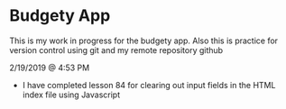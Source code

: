 # Budgety App

This is my work in progress for the budgety app. Also this is practice for version control using git and my remote repository github


2/19/2019 @ 4:53 PM
 - I have completed lesson 84 for clearing out input fields in the HTML index file using Javascript